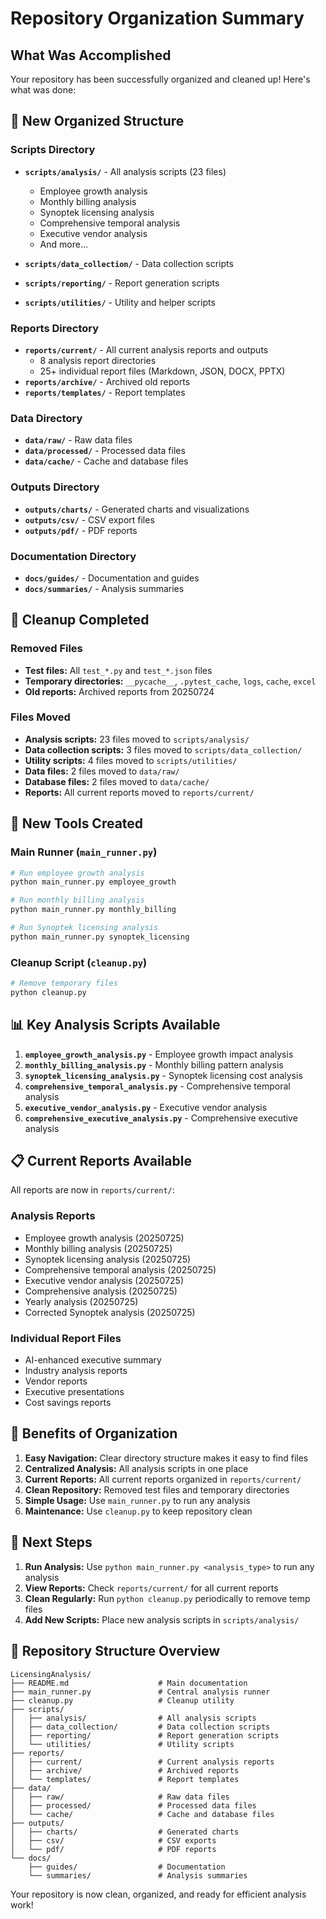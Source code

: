 # Repository Organization Summary

## What Was Accomplished

Your repository has been successfully organized and cleaned up! Here's what was done:

## 📁 New Organized Structure

### Scripts Directory
- **`scripts/analysis/`** - All analysis scripts (23 files)
  - Employee growth analysis
  - Monthly billing analysis  
  - Synoptek licensing analysis
  - Comprehensive temporal analysis
  - Executive vendor analysis
  - And more...

- **`scripts/data_collection/`** - Data collection scripts
- **`scripts/reporting/`** - Report generation scripts  
- **`scripts/utilities/`** - Utility and helper scripts

### Reports Directory
- **`reports/current/`** - All current analysis reports and outputs
  - 8 analysis report directories
  - 25+ individual report files (Markdown, JSON, DOCX, PPTX)
- **`reports/archive/`** - Archived old reports
- **`reports/templates/`** - Report templates

### Data Directory
- **`data/raw/`** - Raw data files
- **`data/processed/`** - Processed data files
- **`data/cache/`** - Cache and database files

### Outputs Directory
- **`outputs/charts/`** - Generated charts and visualizations
- **`outputs/csv/`** - CSV export files
- **`outputs/pdf/`** - PDF reports

### Documentation Directory
- **`docs/guides/`** - Documentation and guides
- **`docs/summaries/`** - Analysis summaries

## 🧹 Cleanup Completed

### Removed Files
- **Test files:** All `test_*.py` and `test_*.json` files
- **Temporary directories:** `__pycache__`, `.pytest_cache`, `logs`, `cache`, `excel`
- **Old reports:** Archived reports from 20250724

### Files Moved
- **Analysis scripts:** 23 files moved to `scripts/analysis/`
- **Data collection scripts:** 3 files moved to `scripts/data_collection/`
- **Utility scripts:** 4 files moved to `scripts/utilities/`
- **Data files:** 2 files moved to `data/raw/`
- **Database files:** 2 files moved to `data/cache/`
- **Reports:** All current reports moved to `reports/current/`

## 🚀 New Tools Created

### Main Runner (`main_runner.py`)
```bash
# Run employee growth analysis
python main_runner.py employee_growth

# Run monthly billing analysis  
python main_runner.py monthly_billing

# Run Synoptek licensing analysis
python main_runner.py synoptek_licensing
```

### Cleanup Script (`cleanup.py`)
```bash
# Remove temporary files
python cleanup.py
```

## 📊 Key Analysis Scripts Available

1. **`employee_growth_analysis.py`** - Employee growth impact analysis
2. **`monthly_billing_analysis.py`** - Monthly billing pattern analysis
3. **`synoptek_licensing_analysis.py`** - Synoptek licensing cost analysis
4. **`comprehensive_temporal_analysis.py`** - Comprehensive temporal analysis
5. **`executive_vendor_analysis.py`** - Executive vendor analysis
6. **`comprehensive_executive_analysis.py`** - Comprehensive executive analysis

## 📋 Current Reports Available

All reports are now in `reports/current/`:

### Analysis Reports
- Employee growth analysis (20250725)
- Monthly billing analysis (20250725)
- Synoptek licensing analysis (20250725)
- Comprehensive temporal analysis (20250725)
- Executive vendor analysis (20250725)
- Comprehensive analysis (20250725)
- Yearly analysis (20250725)
- Corrected Synoptek analysis (20250725)

### Individual Report Files
- AI-enhanced executive summary
- Industry analysis reports
- Vendor reports
- Executive presentations
- Cost savings reports

## 🎯 Benefits of Organization

1. **Easy Navigation:** Clear directory structure makes it easy to find files
2. **Centralized Analysis:** All analysis scripts in one place
3. **Current Reports:** All current reports organized in `reports/current/`
4. **Clean Repository:** Removed test files and temporary directories
5. **Simple Usage:** Use `main_runner.py` to run any analysis
6. **Maintenance:** Use `cleanup.py` to keep repository clean

## 🚀 Next Steps

1. **Run Analysis:** Use `python main_runner.py <analysis_type>` to run any analysis
2. **View Reports:** Check `reports/current/` for all current reports
3. **Clean Regularly:** Run `python cleanup.py` periodically to remove temp files
4. **Add New Scripts:** Place new analysis scripts in `scripts/analysis/`

## 📁 Repository Structure Overview

```
LicensingAnalysis/
├── README.md                    # Main documentation
├── main_runner.py               # Central analysis runner
├── cleanup.py                   # Cleanup utility
├── scripts/
│   ├── analysis/                # All analysis scripts
│   ├── data_collection/         # Data collection scripts
│   ├── reporting/               # Report generation scripts
│   └── utilities/               # Utility scripts
├── reports/
│   ├── current/                 # Current analysis reports
│   ├── archive/                 # Archived reports
│   └── templates/               # Report templates
├── data/
│   ├── raw/                     # Raw data files
│   ├── processed/               # Processed data files
│   └── cache/                   # Cache and database files
├── outputs/
│   ├── charts/                  # Generated charts
│   ├── csv/                     # CSV exports
│   └── pdf/                     # PDF reports
└── docs/
    ├── guides/                  # Documentation
    └── summaries/               # Analysis summaries
```

Your repository is now clean, organized, and ready for efficient analysis work! 